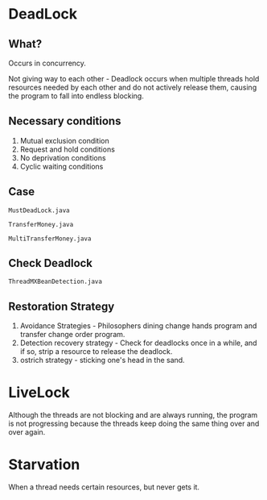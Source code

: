 # DeadLock

## What?

Occurs in concurrency.

Not giving way to each other - Deadlock occurs when multiple threads hold resources needed by each other and do not actively release them, causing the program to fall into endless blocking.

## Necessary conditions

1. Mutual exclusion condition
2. Request and hold conditions
3. No deprivation conditions
4. Cyclic waiting conditions

## Case

`MustDeadLock.java`

`TransferMoney.java`

`MultiTransferMoney.java`

## Check Deadlock

`ThreadMXBeanDetection.java`

## Restoration Strategy

1. Avoidance Strategies - Philosophers dining change hands program and transfer change order program.
2. Detection recovery strategy - Check for deadlocks once in a while, and if so, strip a resource to release the deadlock.
3. ostrich strategy - sticking one's head in the sand.



# LiveLock

Although the threads are not blocking and are always running, the program is not progressing because the threads keep doing the same thing over and over again.

# Starvation

When a thread needs certain resources, but never gets it.
